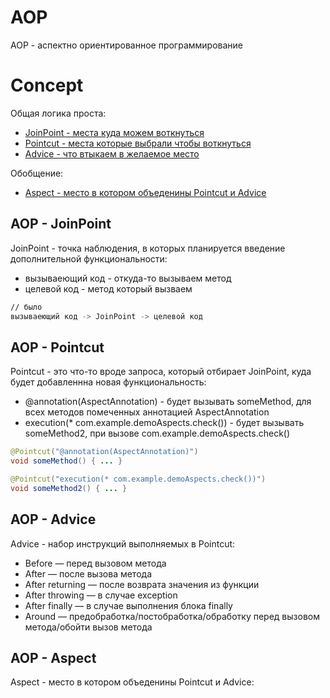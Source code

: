 # AOP

AOP - аспектно ориентированное программирование

# Concept

Общая логика проста:

-   [JoinPoint - места куда можем воткнуться](#aop---joinpoint)
-   [Pointcut - места которые выбрали чтобы воткнуться](#aop---pointcut)
-   [Advice - что втыкаем в желаемое место](#aop---advice)

Обобщение:

-   [Aspect - место в котором объеденины Pointcut и Advice](#aop---aspect)

## AOP - JoinPoint

JoinPoint - точка наблюдения, в которых планируется введение дополнительной функциональности:

-   вызываеющий код - откуда-то вызываем метод
-   целевой код - метод который вызваем

```bash
// было
вызываеющий код -> JoinPoint -> целевой код
```

## AOP - Pointcut

Pointcut - это что-то вроде запроса, который отбирает JoinPoint, куда будет добавленнна новая функциональность:

-   @annotation(AspectAnnotation) - будет вызывать someMethod, для всех методов помеченных аннотацией AspectAnnotation
-   execution(\* com.example.demoAspects.check()) - будет вызывать someMethod2, при вызове com.example.demoAspects.check()

```java
@Pointcut("@annotation(AspectAnnotation)")
void someMethod() { ... }

@Pointcut("execution(* com.example.demoAspects.check())")
void someMethod2() { ... }
```

## AOP - Advice

Advice - набор инструкций выполняемых в Pointcut:

-   Before — перед вызовом метода
-   After — после вызова метода
-   After returning — после возврата значения из функции
-   After throwing — в случае exception
-   After finally — в случае выполнения блока finally
-   Around — предобработка/постобработка/обработку перед вызовом метода/обойти вызов метода

## AOP - Aspect

Aspect - место в котором объеденины Pointcut и Advice:
